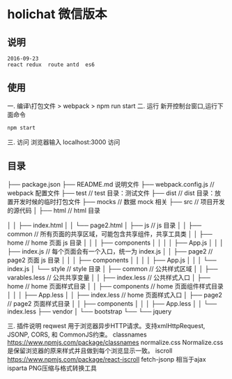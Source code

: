 # holichat 微信版本

## 说明 
	2016-09-23
	react redux  route antd  es6 

## 使用  
一. 编译\打包文件
	> webpack
	> npm run start
二. 运行
新开控制台窗口,运行下面命令
```bash
npm start
```    
三. 访问
浏览器输入 localhost:3000 访问

## 目录 

├── package.json 
├── README.md  说明文件
├── webpack.config.js // webpack 配置文件 
├── test // test 目录：测试文件 
├── dist // dist 目录：放置开发时候的临时打包文件 
├── mocks // 数据 mock 相关 
├── src // 项目开发的源代码 
│ ├── html // html 目录 







│ │ ├── index.html 
│ │ └── page2.html 
│ ├── js // js 目录 
│ │ ├── common // 所有页面的共享区域，可能包含共享组件，共享工具类 
│ │ ├── home // home 页面 js 目录 
│ │ │ ├── components 
│ │ │ │ ├── App.js 
│ │ │ ├── index.js // 每个页面会有一个入口，统一为 index.js 
│ │ ├── page2 // page2 页面 js 目录 
│ │ │ ├── components 
│ │ │ │ ├── App.js 
│ │ │ └── index.js 
│ └── style // style 目录 
│ ├── common // 公共样式区域 
│ │ ├── varables.less // 公共共享变量 
│ │ ├── index.less // 公共样式入口
│ ├── home // home 页面样式目录 
│ │ ├── components // home 页面组件样式目录 
│ │ │ ├── App.less 
│ │ ├── index.less // home 页面样式入口 
│ ├── page2 // page2 页面样式目录 
│ │ ├── components 
│ │ │ ├── App.less 
│ │ └── index.less 
├── vendor 
│ └── bootstrap 
└── └── jquery


三. 插件说明
	reqwest       用于浏览器异步HTTP请求。支持xmlHttpRequest, JSONP, CORS, 和 CommonJS约束。
	classnames    https://www.npmjs.com/package/classnames
	normalize.css Normalize.css是保留浏览器的原来样式并且做到每个浏览显示一致。 
	iscroll  https://www.npmjs.com/package/react-iscroll
	fetch-jsonp  相当于ajax
	isparta PNG压缩与格式转换工具
